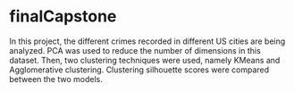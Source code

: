 # finalCapstone

In this project, the different crimes recorded in different US cities are being analyzed. 
PCA was used to reduce the number of dimensions in this dataset.
Then, two clustering techniques were used, namely KMeans and Agglomerative clustering. 
Clustering silhouette scores were compared between the two models.
